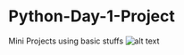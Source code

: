 # Python-Day-1-Project
Mini Projects using basic stuffs
![alt text](http://C:\Users\moni\Desktop\DSC/to/repo.png)
